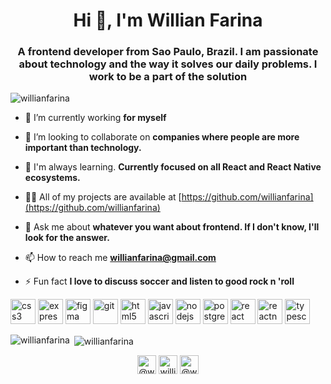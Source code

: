<h1 align="center">Hi 👋, I'm Willian Farina</h1>
<h3 align="center">A frontend developer from Sao Paulo, Brazil. I am passionate about technology and the way it solves our daily problems. I work to be a part of the solution</h3>

<p align="left"> <img src="https://komarev.com/ghpvc/?username=willianfarina" alt="willianfarina" /> </p>

- 🔭 I’m currently working **for myself**

- 👯 I’m looking to collaborate on **companies where people are more important than technology.**

- 🌱 I'm always learning. **Currently focused on all React and React Native ecosystems.**

- 👨‍💻 All of my projects are available at [https://github.com/willianfarina](https://github.com/willianfarina)

- 💬 Ask me about **whatever you want about frontend. If I don't know, I'll look for the answer.**

- 📫 How to reach me **willianfarina@gmail.com**

- ⚡ Fun fact **I love to discuss soccer and listen to good rock n 'roll**

<p align="left"><img src="https://devicons.github.io/devicon/devicon.git/icons/css3/css3-original-wordmark.svg" alt="css3" width="40" height="40"/> <img src="https://devicons.github.io/devicon/devicon.git/icons/express/express-original-wordmark.svg" alt="express" width="40" height="40"/> <img src="https://www.vectorlogo.zone/logos/figma/figma-icon.svg" alt="figma" width="40" height="40"/> <img src="https://www.vectorlogo.zone/logos/git-scm/git-scm-icon.svg" alt="git" width="40" height="40"/> <img src="https://devicons.github.io/devicon/devicon.git/icons/html5/html5-original-wordmark.svg" alt="html5" width="40" height="40"/> <img src="https://devicons.github.io/devicon/devicon.git/icons/javascript/javascript-original.svg" alt="javascript" width="40" height="40"/> <img src="https://devicons.github.io/devicon/devicon.git/icons/nodejs/nodejs-original-wordmark.svg" alt="nodejs" width="40" height="40"/> <img src="https://devicons.github.io/devicon/devicon.git/icons/postgresql/postgresql-original-wordmark.svg" alt="postgresql" width="40" height="40"/> <img src="https://devicons.github.io/devicon/devicon.git/icons/react/react-original-wordmark.svg" alt="react" width="40" height="40"/> <img src="https://reactnative.dev/img/header_logo.svg" alt="reactnative" width="40" height="40"/> <img src="https://devicons.github.io/devicon/devicon.git/icons/typescript/typescript-original.svg" alt="typescript" width="40" height="40"/></p><p><img align="left" src="https://github-readme-stats.vercel.app/api/top-langs/?username=willianfarina&layout=compact&hide=html" alt="willianfarina" /></p>

<p>&nbsp;<img align="center" src="https://github-readme-stats.vercel.app/api?username=willianfarina&show_icons=true" alt="willianfarina" /></p>

<p align="center">
<a href="https://twitter.com/@willianfarina" target="blank"><img align="center" src="https://cdn.jsdelivr.net/npm/simple-icons@3.0.1/icons/twitter.svg" alt="@willianfarina" height="30" width="30" /></a>
<a href="https://linkedin.com/in/willian-aguiar-89b1a0176" target="blank"><img align="center" src="https://cdn.jsdelivr.net/npm/simple-icons@3.0.1/icons/linkedin.svg" alt="willian-aguiar" height="30" width="30" /></a>
<a href="https://instagram.com/@willianfarina" target="blank"><img align="center" src="https://cdn.jsdelivr.net/npm/simple-icons@3.0.1/icons/instagram.svg" alt="@willianfarina" height="30" width="30" /></a>
</p>
